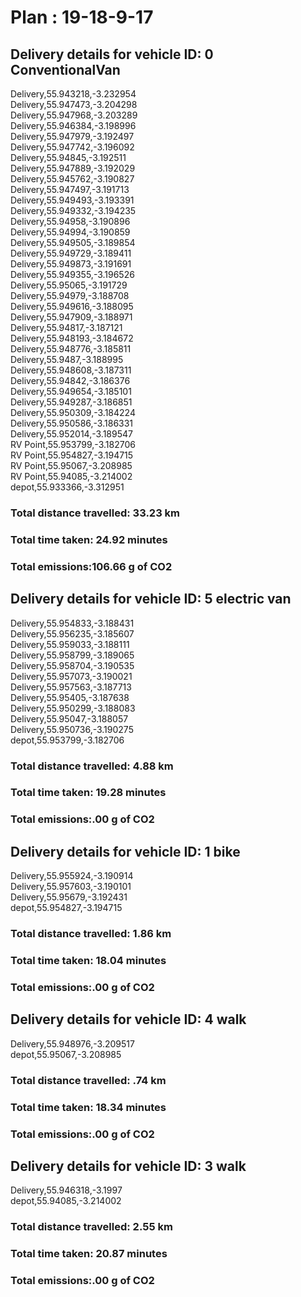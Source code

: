 # Plan : 19-18-9-17
## Delivery details for vehicle ID: 0 ConventionalVan 
Delivery,55.943218,-3.232954<br>Delivery,55.947473,-3.204298<br>Delivery,55.947968,-3.203289<br>Delivery,55.946384,-3.198996<br>Delivery,55.947979,-3.192497<br>Delivery,55.947742,-3.196092<br>Delivery,55.94845,-3.192511<br>Delivery,55.947889,-3.192029<br>Delivery,55.945762,-3.190827<br>Delivery,55.947497,-3.191713<br>Delivery,55.949493,-3.193391<br>Delivery,55.949332,-3.194235<br>Delivery,55.94958,-3.190896<br>Delivery,55.94994,-3.190859<br>Delivery,55.949505,-3.189854<br>Delivery,55.949729,-3.189411<br>Delivery,55.949873,-3.191691<br>Delivery,55.949355,-3.196526<br>Delivery,55.95065,-3.191729<br>Delivery,55.94979,-3.188708<br>Delivery,55.949616,-3.188095<br>Delivery,55.947909,-3.188971<br>Delivery,55.94817,-3.187121<br>Delivery,55.948193,-3.184672<br>Delivery,55.948776,-3.185811<br>Delivery,55.9487,-3.188995<br>Delivery,55.948608,-3.187311<br>Delivery,55.94842,-3.186376<br>Delivery,55.949654,-3.185101<br>Delivery,55.949287,-3.186851<br>Delivery,55.950309,-3.184224<br>Delivery,55.950586,-3.186331<br>Delivery,55.952014,-3.189547<br>RV Point,55.953799,-3.182706<br>RV Point,55.954827,-3.194715<br>RV Point,55.95067,-3.208985<br>RV Point,55.94085,-3.214002<br>depot,55.933366,-3.312951<br>
### Total distance travelled: 33.23 km 
### Total time taken: 24.92 minutes 
### Total emissions:106.66 g of CO2
## Delivery details for vehicle ID: 5 electric van 
Delivery,55.954833,-3.188431<br>Delivery,55.956235,-3.185607<br>Delivery,55.959033,-3.188111<br>Delivery,55.958799,-3.189065<br>Delivery,55.958704,-3.190535<br>Delivery,55.957073,-3.190021<br>Delivery,55.957563,-3.187713<br>Delivery,55.95405,-3.187638<br>Delivery,55.950299,-3.188083<br>Delivery,55.95047,-3.188057<br>Delivery,55.950736,-3.190275<br>depot,55.953799,-3.182706<br>
### Total distance travelled: 4.88 km 
### Total time taken: 19.28 minutes 
### Total emissions:.00 g of CO2
## Delivery details for vehicle ID: 1 bike 
Delivery,55.955924,-3.190914<br>Delivery,55.957603,-3.190101<br>Delivery,55.95679,-3.192431<br>depot,55.954827,-3.194715<br>
### Total distance travelled: 1.86 km 
### Total time taken: 18.04 minutes 
### Total emissions:.00 g of CO2
## Delivery details for vehicle ID: 4 walk 
Delivery,55.948976,-3.209517<br>depot,55.95067,-3.208985<br>
### Total distance travelled: .74 km 
### Total time taken: 18.34 minutes 
### Total emissions:.00 g of CO2
## Delivery details for vehicle ID: 3 walk 
Delivery,55.946318,-3.1997<br>depot,55.94085,-3.214002<br>
### Total distance travelled: 2.55 km 
### Total time taken: 20.87 minutes 
### Total emissions:.00 g of CO2
